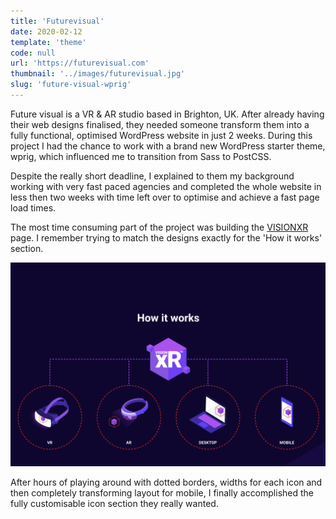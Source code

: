 ```yaml
---
title: 'Futurevisual'
date: 2020-02-12
template: 'theme'
code: null
url: 'https://futurevisual.com'
thumbnail: '../images/futurevisual.jpg'
slug: 'future-visual-wprig'
---
```


Future visual is a VR & AR studio based in Brighton, UK. After already having their web designs finalised, they needed someone transform them into a fully functional, optimised WordPress website in just 2 weeks. During this project I had the chance to work with a brand new WordPress starter theme, wprig, which influenced me to transition from Sass to PostCSS.

Despite the really short deadline, I explained to them my background working with very fast paced agencies and completed the whole website in less then two weeks with time left over to optimise and achieve a fast page load times.

The most time consuming part of the project was building the [VISIONXR](https://www.futurevisual.com/visionxr/) page. I remember trying to match the designs exactly for the 'How it works' section.

![How it works section on the VisionXR page](../images/how.png)

After hours of playing around with dotted borders, widths for each icon and then completely transforming layout for mobile, I finally accomplished the fully customisable icon section they really wanted.